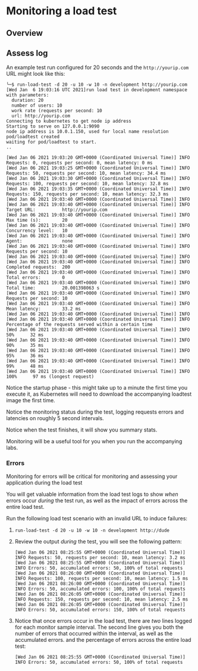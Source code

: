 # Monitoring a load test

## Overview

## Assess log

An example test run configured for 20 seconds and the
`http://yourip.com` URL might look like this:

```no-highlight
╰─$ run-load-test -d 20 -u 10 -w 10 -n development http://yourip.com
[Wed Jan  6 19:03:16 UTC 2021]run load test in development namespace with parameters:
  duration: 20
  number of users: 10
  work rate (requests per second: 10
  url: http://yourip.com
Connecting to kubernetes to get node ip address
Starting to serve on 127.0.0.1:9090
node ip address is 10.0.1.150, used for local name resolution
pod/loadtest created
waiting for pod/loadtest to start.
..

[Wed Jan 06 2021 19:03:20 GMT+0000 (Coordinated Universal Time)] INFO Requests: 0, requests per second: 0, mean latency: 0 ms
[Wed Jan 06 2021 19:03:25 GMT+0000 (Coordinated Universal Time)] INFO Requests: 50, requests per second: 10, mean latency: 34.4 ms
[Wed Jan 06 2021 19:03:30 GMT+0000 (Coordinated Universal Time)] INFO Requests: 100, requests per second: 10, mean latency: 32.8 ms
[Wed Jan 06 2021 19:03:35 GMT+0000 (Coordinated Universal Time)] INFO Requests: 150, requests per second: 10, mean latency: 32.3 ms
[Wed Jan 06 2021 19:03:40 GMT+0000 (Coordinated Universal Time)] INFO
[Wed Jan 06 2021 19:03:40 GMT+0000 (Coordinated Universal Time)] INFO Target URL:          http://yourip.com
[Wed Jan 06 2021 19:03:40 GMT+0000 (Coordinated Universal Time)] INFO Max time (s):        20
[Wed Jan 06 2021 19:03:40 GMT+0000 (Coordinated Universal Time)] INFO Concurrency level:   10
[Wed Jan 06 2021 19:03:40 GMT+0000 (Coordinated Universal Time)] INFO Agent:               none
[Wed Jan 06 2021 19:03:40 GMT+0000 (Coordinated Universal Time)] INFO Requests per second: 10
[Wed Jan 06 2021 19:03:40 GMT+0000 (Coordinated Universal Time)] INFO
[Wed Jan 06 2021 19:03:40 GMT+0000 (Coordinated Universal Time)] INFO Completed requests:  200
[Wed Jan 06 2021 19:03:40 GMT+0000 (Coordinated Universal Time)] INFO Total errors:        0
[Wed Jan 06 2021 19:03:40 GMT+0000 (Coordinated Universal Time)] INFO Total time:          20.001398063 s
[Wed Jan 06 2021 19:03:40 GMT+0000 (Coordinated Universal Time)] INFO Requests per second: 10
[Wed Jan 06 2021 19:03:40 GMT+0000 (Coordinated Universal Time)] INFO Mean latency:        33.2 ms
[Wed Jan 06 2021 19:03:40 GMT+0000 (Coordinated Universal Time)] INFO
[Wed Jan 06 2021 19:03:40 GMT+0000 (Coordinated Universal Time)] INFO Percentage of the requests served within a certain time
[Wed Jan 06 2021 19:03:40 GMT+0000 (Coordinated Universal Time)] INFO   50%      32 ms
[Wed Jan 06 2021 19:03:40 GMT+0000 (Coordinated Universal Time)] INFO   90%      35 ms
[Wed Jan 06 2021 19:03:40 GMT+0000 (Coordinated Universal Time)] INFO   95%      36 ms
[Wed Jan 06 2021 19:03:40 GMT+0000 (Coordinated Universal Time)] INFO   99%      48 ms
[Wed Jan 06 2021 19:03:40 GMT+0000 (Coordinated Universal Time)] INFO  100%      97 ms (longest request)
```

Notice the startup phase - this might take up to a minute the first time
you execute it,
as Kubernetes will need to download the accompanying loadtest image
the first time.

Notice the monitoring status during the test,
logging requests errors and latencies on roughly 5 second intervals.

Notice when the test finishes,
it will show you summary stats.

Monitoring will be a useful tool for you when you run the accompanying
labs.

### Errors

Monitoring for errors will be critical for monitoring and assessing your
application during the load test

You will get valuable information from the load test logs to show *when*
errors occur *during* the test run,
as well as the impact of errors across the entire load test.

Run the following load test scenario with an invalid URL to induce
failures:

1.  `run-load-test -d 20 -u 10 -w 10 -n development http://dude`

1.  Review the output *during* the test,
    you will see the following pattern:

    ```nohighlight
    [Wed Jan 06 2021 08:25:55 GMT+0000 (Coordinated Universal Time)] INFO Requests: 50, requests per second: 10, mean latency: 3.2 ms
    [Wed Jan 06 2021 08:25:55 GMT+0000 (Coordinated Universal Time)] INFO Errors: 50, accumulated errors: 50, 100% of total requests
    [Wed Jan 06 2021 08:26:00 GMT+0000 (Coordinated Universal Time)] INFO Requests: 100, requests per second: 10, mean latency: 1.5 ms
    [Wed Jan 06 2021 08:26:00 GMT+0000 (Coordinated Universal Time)] INFO Errors: 50, accumulated errors: 100, 100% of total requests
    [Wed Jan 06 2021 08:26:05 GMT+0000 (Coordinated Universal Time)] INFO Requests: 150, requests per second: 10, mean latency: 2.5 ms
    [Wed Jan 06 2021 08:26:05 GMT+0000 (Coordinated Universal Time)] INFO Errors: 50, accumulated errors: 150, 100% of total requests
    ```

1.  Notice that once errors occur in the load test,
    there are *two* lines logged for each monitor sample interval.
    The second line gives you both the number of errors that occurred
    within the interval,
    as well as the accumulated errors.
    and the percentage of errors across the entire load test:

    ```nohighlight
    [Wed Jan 06 2021 08:25:55 GMT+0000 (Coordinated Universal Time)] INFO Errors: 50, accumulated errors: 50, 100% of total requests
    ```
